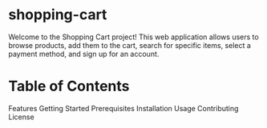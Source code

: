 # shopping-cart 
  Welcome to the Shopping Cart project! This web application allows users to browse products, add them to the cart, search for specific items, select a payment method, and sign up for an account.

# Table of Contents
  Features
  Getting Started
  Prerequisites
  Installation
  Usage
  Contributing
  License
